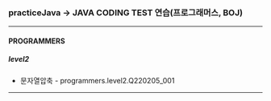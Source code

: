 ### practiceJava -> JAVA CODING TEST 연습(프로그래머스, BOJ)
***
#### PROGRAMMERS
##### level2
+ 문자열압축 - programmers.level2.Q220205_001
***